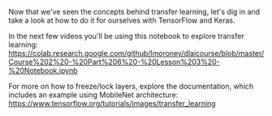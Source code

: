 Now that we've seen the concepts behind transfer learning, let's dig in and take a look at how to do it for ourselves with TensorFlow and Keras.

In the next few videos you'll be using this notebook to explore transfer learning: https://colab.research.google.com/github/lmoroney/dlaicourse/blob/master/Course%202%20-%20Part%206%20-%20Lesson%203%20-%20Notebook.ipynb

For more on how to freeze/lock layers, explore the documentation, which includes an example using MobileNet architecture: https://www.tensorflow.org/tutorials/images/transfer_learning